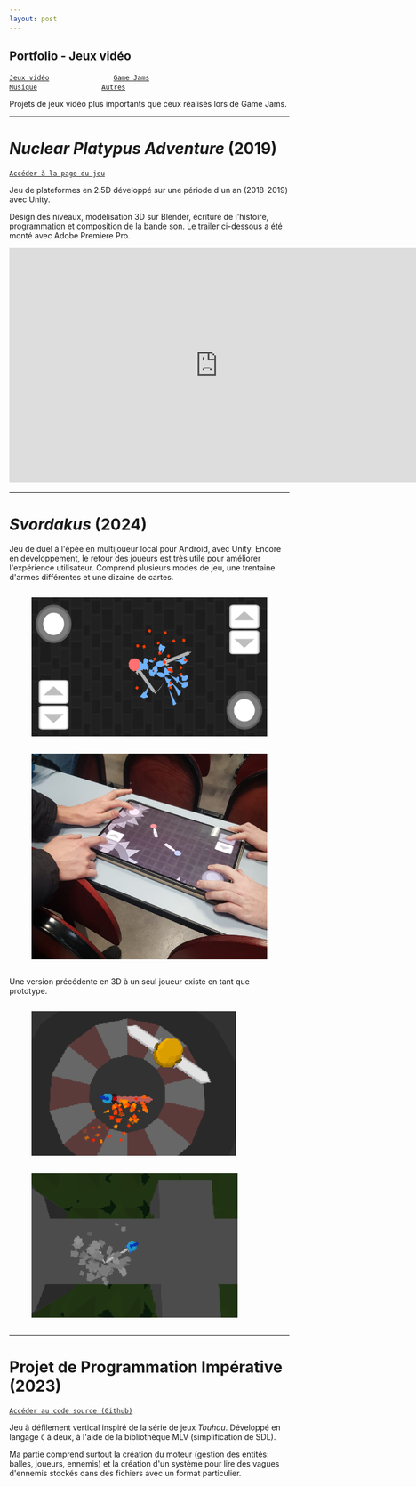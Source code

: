 ```yaml
---
layout: post
---
```


## Portfolio - Jeux vidéo

[`Jeux vidéo`](../_posts/2024-09-03-pf-jeux.html)        
[`Game Jams`](../_posts/2024-09-03-pf-jams.html)        
[`Musique`](../_posts/2024-09-03-pf-musique.html)        
[`Autres`](../_posts/2024-09-03-pf-autres.html)        

Projets de jeux vidéo plus importants que ceux réalisés lors de Game Jams.

---

# *Nuclear Platypus Adventure* (2019)

[`Accéder à la page du jeu`](https://zapdexio.itch.io/nuclear-platypus-adventure)

Jeu de plateformes en 2.5D développé sur une période d'un an (2018-2019) avec Unity.

Design des niveaux, modélisation 3D sur Blender, écriture de l'histoire, programmation et composition de la bande son. Le trailer ci-dessous a été monté avec Adobe Premiere Pro.

<iframe width="750" height="422" src="https://www.youtube.com/embed/rwln1nmNoCA?si=GCUnu9UniG4R2V7Y" title="YouTube video player" frameborder="0" allow="accelerometer; autoplay; clipboard-write; encrypted-media; gyroscope; picture-in-picture; web-share" allowfullscreen></iframe>

---

# *Svordakus* (2024)

Jeu de duel à l'épée en multijoueur local pour Android, avec Unity. Encore en développement, le retour des joueurs est très utile pour améliorer l'expérience utilisateur. Comprend plusieurs modes de jeu, une trentaine d'armes différentes et une dizaine de cartes.

<figure style="display: inline-block">
<img src="../assets/img/pf/sv_5.PNG" height=250px>
</figure>
<figure style="display: inline-block">
<img src="../assets/img/pf/sv_1.PNG" height=370px>
</figure>

Une version précédente en 3D à un seul joueur existe en tant que prototype.

<figure style="display: inline-block">
<img src="../assets/img/pf/sv_2.PNG" height=260px>
</figure>
<figure style="display: inline-block">
<img src="../assets/img/pf/sv_3.PNG" height=260px>
</figure>

---

# Projet de Programmation Impérative (2023)

[`Accéder au code source (Github)`](https://github.com/aedorian/proget)

Jeu à défilement vertical inspiré de la série de jeux *Touhou*. Développé en langage `C` à deux, à l'aide de la bibliothèque MLV (simplification de SDL).

Ma partie comprend surtout la création du moteur (gestion des entités: balles, joueurs, ennemis) et la création d'un système pour lire des vagues d'ennemis stockés dans des fichiers avec un format particulier.